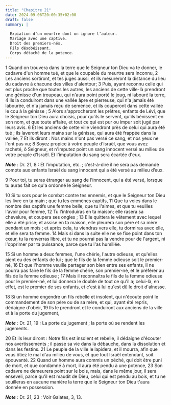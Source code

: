 ```yaml
---
title: "Chapitre 21"
date: 2024-09-06T20:00:35+02:00
draft: false
summary: |
  
  Expiation d’un meurtre dont on ignore l’auteur.
  Mariage avec une captive.
  Droit des premiers-nés.
  Fils désobéissant.
  Corps détaché de la potence.
---
```



1 Quand on trouvera dans la terre que le Seigneur ton Dieu va te donner, le cadavre d'un homme tué, et que le coupable du meurtre sera inconnu, 2 Les anciens sortiront, et tes juges aussi, et ils mesureront la distance du lieu du cadavre à chacune des villes d'alentour; 3 Puis, ayant reconnu celle qui est plus proche que toutes les autres, les anciens de cette ville-là prendront une génisse d'un troupeau, qui n'aura point porté le joug, ni labouré la terre, 4 Ils la conduiront dans une vallée âpre et pierreuse, qui n'a jamais été labourée, et n'a jamais reçu de semence, et ils couperont dans cette vallée le cou à la génisse ; 5 Alors s'approcheront les prêtres, enfants de Lévi, que le Seigneur ton Dieu aura choisis, pour qu'ils le servent, qu'ils bénissent en son nom, et que toute affaire, et tout ce qui est pur ou impur soit jugé par leurs avis. 6 Et les anciens de cette ville viendront près de celui qui aura été tué ; ils laveront leurs mains sur la génisse, qui aura été frappée dans la vallée, 7 Et ils diront :
Nos mains n'ont pas versé ce sang, et nos yeux ne l'ont pas vu; 8 Soyez propice à votre peuple d'Israël, que vous avez racheté, ô Seigneur, et n'imputez point un sang innocent versé au milieu de votre peuple d'Israël. Et l'imputation du sang sera écartée d'eux.

***Note*** :  Dr. 21, 8 : Et l’imputation, etc. ; c’est-à-dire il ne sera pas demandé compte aux enfants Israël du sang innocent qui a été versé au milieu d’eux.

9 Pour toi, tu seras étranger au sang de l'innocent, qui a été versé, lorsque tu auras fait ce qu'a ordonné le Seigneur.


10 Si tu sors pour le combat contre tes ennemis, et que le Seigneur ton Dieu les livre en ta main ; que tu les emmènes captifs, 11 Que tu voies dans le nombre des captifs une femme belle, que tu l'aimes, et que tu veuilles l'avoir pour femme, 12 Tu l'introduiras en ta maison; elle rasera sa chevelure, et coupera ses ongles ; 13 Elle quittera le vêtement avec lequel elle a été prise; et assise en ta maison, elle pleurera son père et sa mère pendant un mois ; et après cela, tu viendras vers elle, tu dormiras avec elle, et elle sera ta femme. 14 Mais si dans la suite elle ne se fixe point dans ton cœur, tu la renverras libre, et tu ne pourrai pas la vendre pour de l'argent, ni l'opprimer par ta puissance, parce que tu l'as humiliée.


15 Si un homme a deux femmes, l'une chérie, l'autre odieuse, et qu'elles aient eu des enfants de lui ; que le fils de la femme odieuse soit le premier-né, 16 Et que l'homme veuille partager son bien entre ses enfants, il ne pourra pas faire le fils de la femme chérie, son premier-né, et le préférer au fils de la femme odieuse ; 17 Mais il reconnaîtra le fils de la femme odieuse pour le premier-né, et lui donnera le double de tout ce qu'il a; celui-là, en effet, est le premier de ses enfants, et c'est à lui qu'est dû le droit d'aînesse.


18 Si un homme engendre un fils rebelle et insolent, qui n'écoute point le commandement de son père ou de sa mère, et qui, ayant été repris, dédaigne d'obéir, 19 Ils le prendront et le conduiront aux anciens de la ville et à la porte du jugement,

***Note*** :  Dr. 21, 19 : La porte du jugement ; la porte où se rendent les jugements.

20 Et ils leur diront : Notre fils est insolent et rebelle, il dédaigne d'écouter nos avertissements ; il passe sa vie dans la débauche, dans la dissolution et dans les festins. 21 Le peuple de la ville le lapidera, et il mourra, afin que vous ôtiez le mal d'au milieu de vous, et que tout Israël entendant, soit épouvanté. 22 Quand un homme aura commis un péché, qui doit être puni de mort, et que condamné à mort, il aura été pendu à une potence, 23 Son cadavre ne demeurera point sur le bois, mais, dans le même jour, il sera enseveli, parce qu'il est maudit de Dieu, celui qui est pendu au bois, et tu ne souilleras en aucune manière la terre que le Seigneur ton Dieu t'aura donnée en possession.

***Note*** :  Dr. 21, 23 : Voir Galates, 3, 13.

